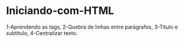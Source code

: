 # Iniciando-com-HTML
1-Aprendendo as tags,
2-Quebra de linhas entre parágrafos,
3-Título e subtítulo,
4-Centralizar texto.
